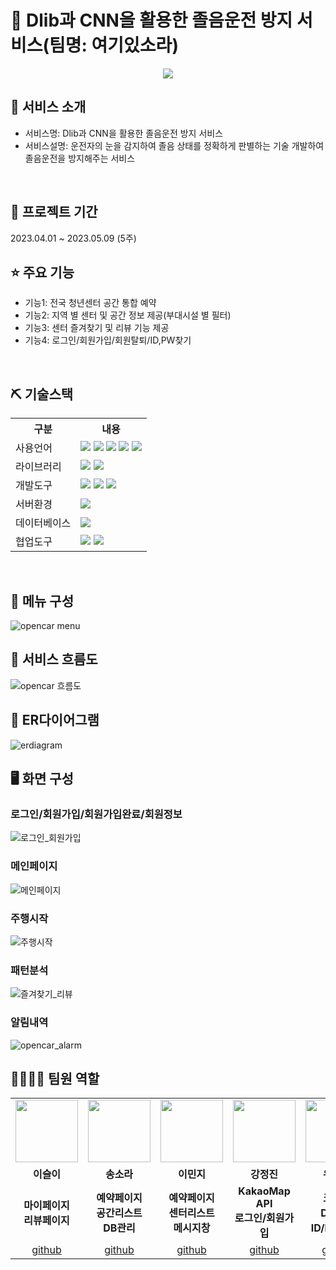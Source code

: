 # 📎 Dlib과 CNN을 활용한 졸음운전 방지 서비스(팀명: 여기있소라)
<p align="center"><img src="https://github.com/2022-SMHRD-KDT-New-AI-4/OpenCar/assets/125417068/354b6f2f-e279-490b-98df-d401c117fc34">

## 👀 서비스 소개
* 서비스명:  Dlib과 CNN을 활용한 졸음운전 방지 서비스
* 서비스설명: 운전자의 눈을 감지하여 졸음 상태를 정확하게 판별하는 기술 개발하여 졸음운전을 방지해주는 서비스
<br>

## 📅 프로젝트 기간
2023.04.01 ~ 2023.05.09 (5주)
<br>

## ⭐ 주요 기능
* 기능1: 전국 청년센터 공간 통합 예약
* 기능2: 지역 별 센터 및 공간 정보 제공(부대시설 별 필터)
* 기능3: 센터 즐겨찾기 및 리뷰 기능 제공
* 기능4: 로그인/회원가입/회원탈퇴/ID,PW찾기
<br>

## ⛏ 기술스택
<table>
    <tr>
        <th>구분</th>
        <th>내용</th>
    </tr>
    <tr>
        <td>사용언어</td>
        <td>
            <img src="https://img.shields.io/badge/Java-007396?style=for-the-badge&logo=java&logoColor=white"/>
            <img src="https://img.shields.io/badge/HTML5-E34F26?style=for-the-badge&logo=HTML5&logoColor=white"/>
            <img src="https://img.shields.io/badge/CSS3-1572B6?style=for-the-badge&logo=CSS3&logoColor=white"/>
            <img src="https://img.shields.io/badge/JavaScript-F7DF1E?style=for-the-badge&logo=JavaScript&logoColor=white"/>
            <img src="https://img.shields.io/badge/Python-3776AB?style=for-the-badge&logo=Python&logoColor=white"/> 
        </td>
    </tr>
    <tr>
        <td>라이브러리</td>
        <td>
            <img src="https://img.shields.io/badge/BootStrap-7952B3?style=for-the-badge&logo=BootStrap&logoColor=white"/>
            <img src="https://img.shields.io/badge/KakaoMap-FFCD00?style=for-the-badge&logo=Kakao&logoColor=white"/>
        </td>
    </tr>
    <tr>
        <td>개발도구</td>
        <td>
            <img src="https://img.shields.io/badge/Eclipse-2C2255?style=for-the-badge&logo=Eclipse&logoColor=white"/>
            <img src="https://img.shields.io/badge/VSCode-007ACC?style=for-the-badge&logo=VisualStudioCode&logoColor=white"/>
            <img src="https://img.shields.io/badge/Jupyter-F37626?style=for-the-badge&logo=Jupyter&logoColor=white"/>
        </td>
    </tr>
    <tr>
        <td>서버환경</td>
        <td>
            <img src="https://img.shields.io/badge/Apache Tomcat-D22128?style=for-the-badge&logo=Apache Tomcat&logoColor=white"/>
        </td>
    </tr>
    <tr>
        <td>데이터베이스</td>
        <td>
            <img src="https://img.shields.io/badge/Oracle 11g-F80000?style=for-the-badge&logo=Oracle&logoColor=white"/>
        </td>
    </tr>
    <tr>
        <td>협업도구</td>
        <td>
            <img src="https://img.shields.io/badge/Git-F05032?style=for-the-badge&logo=Git&logoColor=white"/>
            <img src="https://img.shields.io/badge/GitHub-181717?style=for-the-badge&logo=GitHub&logoColor=white"/>
        </td>
    </tr>
</table>


<br>

## 📌 메뉴 구성
![opencar menu](https://github.com/2022-SMHRD-KDT-New-AI-4/OpenCar/assets/125417068/e401c789-91a3-47e1-a82b-aaebee476d25)
<br>

## 📌 서비스 흐름도
![opencar 흐름도](https://github.com/2022-SMHRD-KDT-New-AI-4/OpenCar/assets/125417068/12e33b6e-843e-4fbc-91ef-da71d7e778cf)
<br>

## 📌 ER다이어그램
![erdiagram](https://github.com/2022-SMHRD-KDT-New-AI-4/OpenCar/assets/125417068/08796495-2571-40d5-a8ff-de296bb73c8a)
<br>


## 🖥 화면 구성

### 로그인/회원가입/회원가입완료/회원정보
![로그인_회원가입](https://github.com/2022-SMHRD-KDT-New-AI-4/OpenCar/assets/125417068/b0033137-35a1-4fb1-962b-edee7925cadb)
<br>

### 메인페이지
![메인페이지](https://github.com/2022-SMHRD-KDT-New-AI-4/OpenCar/assets/125417068/b20456d0-5547-48a5-b6c6-02050718344f)
<br>

### 주행시작
![주행시작](https://github.com/2022-SMHRD-KDT-New-AI-4/OpenCar/assets/125417068/cfad7087-d759-4ac2-8cef-9465cb35b00d)
<br>

### 패턴분석
![즐겨찾기_리뷰](https://user-images.githubusercontent.com/125417068/226272987-d1cafbf8-fc19-4f16-a189-57825cf22a5a.PNG)
<br>

### 알림내역
![opencar_alarm](https://github.com/2022-SMHRD-KDT-New-AI-4/OpenCar/assets/125417068/dfc1aaf2-fa58-43a5-89b3-0191fcb10af5)
<br>

## 👨‍👩‍👦‍👦 팀원 역할
<table>
  <tr>
    <td align="center"><img src="https://encrypted-tbn0.gstatic.com/images?q=tbn:ANd9GcTkwj8GyEw5VPMga7lrmJM7ymIq2CjKXAorWg&usqp=CAU" width="100" height="100"/></td>
    <td align="center"><img src="https://search.pstatic.net/common/?src=http%3A%2F%2Fblogfiles.naver.net%2FMjAyMTA3MTVfMjcz%2FMDAxNjI2MzA5NDU1MDM4.YehqF-FAP8XidUuRJOCz43azobhNxhYgpB21GcUZKQkg.MzNwroBjWckQV1N6mUdKVu-5AnNFuXxTmIgbAWF_mUQg.JPEG.chimmy1004%2FIMG_0959.JPG&type=a340" width="100" height="100"/></td>
    <td align="center"><img src="https://encrypted-tbn0.gstatic.com/images?q=tbn:ANd9GcQ5n8I-GLiz8TkHtodyMumkDEU0UStEiNQKgA&usqp=CAU" width="100" height="100"/></td>
    <td align="center"><img src="https://mblogthumb-phinf.pstatic.net/MjAyMDA3MTBfMTMy/MDAxNTk0MzczNDk5MzI4.P7hqx3C68b2SxkwsxEg2j_6d6oH7sVm70bLQbfnyCEQg.iZERr5L2sHzB6gaM_W5fA20FWHvKghKHxXdJXpPDYzYg.JPEG.dlqls01/R720x0.jpg?type=w800" width="100" height="100"/></td>
    <td align="center"><img src="https://mblogthumb-phinf.pstatic.net/MjAyMDA3MTBfMjkg/MDAxNTk0MzczNDk4OTkx.l7k-2j9Jj-3g-isb9PJY6VfpCmPuYrTIko4eyn99EGwg.ZSUkA5SfHB4eaF9NcaUoCBbNbmRwqKb5B-Eg2wQwWAMg.JPEG.dlqls01/i15056224960.jpg?type=w800" width="100" height="100"/></td>
    <td align="center"><img src="https://encrypted-tbn0.gstatic.com/images?q=tbn:ANd9GcS2rqOJyXgtCcx_C30hcZcUbedhsI2KO27_qA&usqp=CAU" width="100" height="100"/></td>
  </tr>
  <tr>
    <td align="center"><strong>이슬이</strong></td>
    <td align="center"><strong>송소라</strong></td>
    <td align="center"><strong>이민지</strong></td>
    <td align="center"><strong>강정진</strong></td>
    <td align="center"><strong>유성훈</strong></td>
    <td align="center"><strong>김응진</strong></td>
  </tr>
  <tr>
    <td align="center">
        <b>마이페이지</b><br>
        <b>리뷰페이지</b>
    </td>
    <td align="center">
        <b>예약페이지</b><br>
        <b>공간리스트</b><br>
        <b>DB관리</b>
    </td>
    <td align="center">
        <b>예약페이지</b><br>
        <b>센터리스트</b><br>
        <b>메시지창</b>
    </td>
    <td align="center">
        <b>KakaoMap API</b><br>
        <b>로그인/회원가입</b>
    </td>
    <td align="center">
        <b>크롤링</b><br>
        <b>DB관리</b><br>
        <b>ID/PW 찾기</b>
    </td>
    <td align="center">
        <b>FullCalendar API</b>
    </td>
  </tr>
  <tr>
    <td align="center"><a href="https://github.com/mable052" target='_blank'>github</a></td>
    <td align="center"><a href="https://github.com/sora3601" target='_blank'>github</a></td>
    <td align="center"><a href="https://github.com/miniz2" target='_blank'>github</a></td>
    <td align="center"><a href="https://github.com/kp1145" target='_blank'>github</a></td>
    <td align="center"><a href="https://github.com/YUSEONGHOON" target='_blank'>github</a></td>
    <td align="center"><a href="https://github.com/EungjinK" target='_blank'>github</a></td>
  </tr>
</table>

<!-- ## 🤾‍♂️ 트러블슈팅
개념: 문제 해결을 위해 문제의 원인을 논리적이고 체계적으로 찾는 일이며 제품이나 프로세스의 운영을 재개
프로젝트 진행하는 동안 발생했던 이슈 중 가장 기억에 남았던 문제와 해결 프로세스 나열(2~5가지 정도)
  
* 문제1<br>
 문제점 설명 및 해결방안
 
* 문제2<br>
 문제점 설명 및 해결방안 -->
